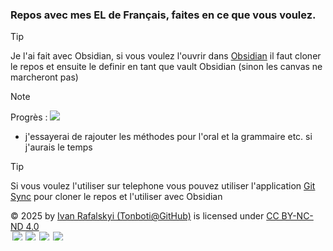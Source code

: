 ### Repos avec mes EL de Français, faites en ce que vous voulez.

> [!tip] 
>Je l'ai fait avec Obsidian, si vous voulez l'ouvrir dans [Obsidian](https://obsidian.md/) il faut cloner le repos et 
>ensuite le definir en tant que vault Obsidian (sinon les canvas ne marcheront pas)

>[!note] 
>Progrès :     ![](https://geps.dev/progress/100)
> - j'essayerai de rajouter les méthodes pour l'oral et la grammaire etc. si j'aurais le temps

>[!tip] 
>Si vous voulez l'utiliser sur telephone vous pouvez utiliser l'application [Git Sync](https://play.google.com/store/apps/details?id=com.viscouspot.gitsync&hl=fr&pli=1) pour cloner le repos et l'utiliser avec Obsidian 


© 2025 by <a href="https://github.com/Tonboti">Ivan Rafalskyi (Tonboti@GitHub)</a> is licensed under <a href="https://creativecommons.org/licenses/by-nc-nd/4.0/">CC BY-NC-ND 4.0</a>
<span style="display:flex; gap: .2em; height:1em">
    <img src="https://mirrors.creativecommons.org/presskit/icons/cc.svg" style="max-width: 100%;max-height:100%;margin-left: .2em;">
    <img src="https://mirrors.creativecommons.org/presskit/icons/by.svg" style="max-width: 100%;max-height:100%;margin-left: .2em;">
    <img src="https://mirrors.creativecommons.org/presskit/icons/nc.svg" style="max-width: 100%;max-height:100%;margin-left: .2em;">
    <img src="https://mirrors.creativecommons.org/presskit/icons/nd.svg" style="max-width: 100%;max-height:100%;margin-left: .2em;">
<span>
